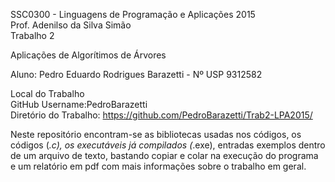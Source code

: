 SSC0300 - Linguagens de Programação e Aplicações 2015                                         
Prof. Adenilso da Silva Simão                       
Trabalho 2                              

Aplicações de Algorítimos de Árvores                                             

Aluno: Pedro Eduardo Rodrigues Barazetti - Nº USP 9312582                           
                                                     

Local do Trabalho                     
GitHub Username:PedroBarazetti                              
Diretório do Trabalho: https://github.com/PedroBarazetti/Trab2-LPA2015/                                           

Neste repositório encontram-se as bibliotecas usadas nos códigos, os códigos (*.c), os executáveis já compilados (*.exe), entradas exemplos dentro de um arquivo de texto, bastando copiar e colar na execução do programa e um relatório em pdf com mais informações sobre o trabalho em geral.
